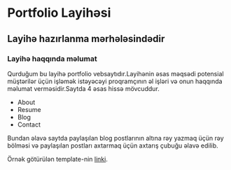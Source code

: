 # Portfolio Layihəsi

## Layihə hazırlanma mərhələsindədir

### Layihə haqqında məlumat

Qurduğum bu layihə portfolio vebsaytıdır.Layihənin əsas məqsədi potensial müştərilər üçün işləmək istəyəcəyi proqramçının əl işləri və onun haqqında məlumat verməsidir.Saytda 4 əsas hissə mövcuddur.

* About
* Resume
* Blog
* Contact

Bundan əlavə saytda paylaşılan blog postlarının altına rəy yazmaq üçün rəy bölməsi və paylaşılan postları axtarmaq üçün  axtarış çubuğu əlavə edilib.

Örnək götürülən template-nin [linki](https://lmpixels.com/wp/breezycv-wp-lin/demo7/#about-me).